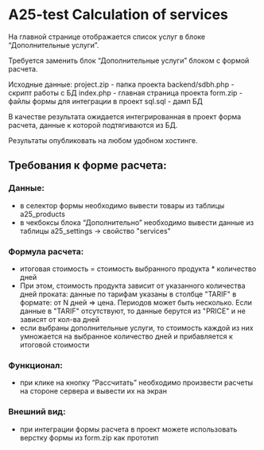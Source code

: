 # A25-test Calculation of services

На главной странице отображается список услуг в блоке “Дополнительные услуги”.

Требуется заменить блок “Дополнительные услуги” блоком с формой расчета.

Исходные данные:
project.zip - папка проекта
backend/sdbh.php - скрипт работы с БД
index.php - главная страница проекта
form.zip - файлы формы для интеграции в проект
sql.sql - дамп БД

В качестве результата ожидается интегрированная в проект форма расчета, данные к которой подтягиваются из БД.

Результаты опубликовать на любом удобном хостинге.

## Требования к форме расчета:
### Данные:
- в селектор формы необходимо вывести товары из таблицы a25_products
- в чекбоксы блока “Дополнительно” необходимо вывести данные из таблицы a25_settings → свойство "services"
### Формула расчета:
- итоговая стоимость = стоимость выбранного продукта * количество дней
- При этом, стоимость продукта зависит от указанного количества дней проката: данные по тарифам указаны в столбце "TARIF" в формате: от N дней => цена. Периодов может быть несколько. Если данные в "TARIF" отсутствуют, то данные берутся из "PRICE" и не зависят от кол-ва дней
- если выбраны дополнительные услуги, то стоимость каждой из них умножается на выбранное количество дней и прибавляется к итоговой стоимости
### Функционал:
- при клике на кнопку “Рассчитать” необходимо произвести расчеты на стороне сервера и вывести их на экран
### Внешний вид:
- при интеграции формы расчета в проект можете использовать верстку формы из form.zip как прототип

